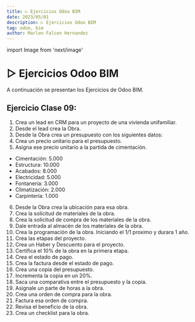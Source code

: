 ```yaml
---
title: ▷ Ejercicios Odoo BIM
date: 2023/05/01
description: ▷ Ejercicios Odoo BIM
tag: odoo, bim
author: Marlon Falcon Hernandez
---
```

import Image from 'next/image'

# ▷ Ejercicios Odoo BIM
A continuación se presentan los Ejercicios de Odoo BIM.

## Ejercicio Clase 09:
1. Crea un lead en CRM para un proyecto de una vivienda unifamiliar.
2. Desde el lead crea la Obra.
3. Desde la Obra crea un presupuesto con los siguientes datos:
4. Crea un precio unitario para el presupuesto.
5. Asigna ese precio unitario a la partida de cimentación.

- Cimentación: 5.000
- Estructura: 10.000
- Acabados: 8.000
- Electricidad: 5.000
- Fontanería: 3.000
- Climatización: 2.000
- Carpintería: 1.000

6. Desde la Obra crea la ubicación para esa obra.
7. Crea la solicitud de  materiales de la obra.
8. Crea la solicitud de compra de los materiales de la obra.
9. Dale entrada al almacén de los materiales de la obra.
10. Crea la programación de la obra. Iniciando el 1/1 proximo y durara 1 año.
11. Crea las etapas del proyecto.
12. Crea un Haber y Descuento para el proyecto.
13. Certifica el 10% de la obra en la primera etapa.
14. Crea el estado de pago.
15. Crea la factura desde el estado de pago.
16. Crea una copia del presupuesto.
17. Incrementa la copia en un 20%.
18. Saca una comparativa entre el presupuesto y la copia.
19. Asignale un parte de horas a la obra.
20. Crea una orden de compra para la obra.
21. Factura esa orden de compra.
22. Revisa el beneficio de la obra.
23. Crea un checklist para la obra.